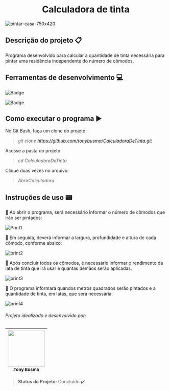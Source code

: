 <h1 align="center"> Calculadora de tinta </h1>

![pintar-casa-750x420](https://user-images.githubusercontent.com/90411176/171513767-bdd31af5-97ab-4ef7-846e-184ba45d4385.png)

## Descrição do projeto :clipboard:

Programa desenvolvido para calcular a quantidade de tinta necessária para pintar uma residência independente do número de cômodos.

## Ferramentas de desenvolvimento :computer:

![Badge](https://img.shields.io/static/v1?label=VScode&message=IDE/editor&color=blue&style=plastic&logo=visualstudiocode)

![Badge](https://img.shields.io/static/v1?label=Csharp&message=language&color=yellow&style=plastic&logo=csharp)

## Como executar o programa :arrow_forward:

No Git Bash, faça um clone do projeto:

  > *git clone https://github.com/tonybusma/CalculadoraDeTinta.git*

Acesse a pasta do projeto:

  > *cd CalculadoraDeTinta*

Clique duas vezes no arquivo:

  > *AbrirCalculadora*

## Instruções de uso :pager:

:small_orange_diamond: Ao abrir o programa, será necessário informar o número de cômodos que irão ser pintados:

![Print1](https://user-images.githubusercontent.com/90411176/171512386-3be07b73-c84c-44ee-b73b-4d4c97ebb538.png)

:small_orange_diamond: Em seguida, deverá informar a largura, profundidade e altura de cada cômodo, conforme abaixo:

![print2](https://user-images.githubusercontent.com/90411176/171512422-03b0320d-fb92-4005-bb9d-a8b22d06be4f.png)

:small_orange_diamond: Após concluir todos os cômodos, é necessário informar o rendimento da lata de tinta que irá usar e quantas demãos serão aplicadas.

![print3](https://user-images.githubusercontent.com/90411176/171512460-d3091158-a293-4176-b61b-48faf71f5d22.png)

:small_orange_diamond: O programa informará quandos metros quadrados serão pintados e a quantidade de tinta, em latas, que será necessária.

![print4](https://user-images.githubusercontent.com/90411176/171513367-d2ec9a27-a1fa-4200-9da1-08c4b02bf323.png)

###### Projeto idealizado e desenvolvido por:

[<img src="https://user-images.githubusercontent.com/90411176/171323461-8c149ca3-f61c-4d21-b8b5-04319a5b7189.jpg" width=115 > <br> <sub> Tony Busma </sub>](https://github.com/tonybusma) |
| :---: |

> **Status do Projeto:** Concluido :heavy_check_mark:
